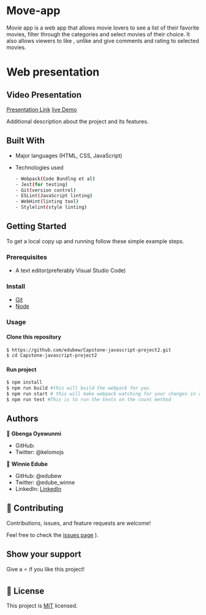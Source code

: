 
# Move-app 
Movie app is a web app that allows movie lovers to see a list of their favorite movies, filter through the categories and select movies of their choice. It also allows viewers to like , unlike and give comments and rating to selected movies. 
# Web presentation
## Video Presentation
[Presentation Link](https://drive.google.com/file/d/1vwaWVmaKlVsvuvwifgtkHM00HGfFUemn/view?usp=sharing)
[live Demo](https://kelomo2502.github.io/movie-app/)

Additional description about the project and its features.

## Built With

- Major languages (HTML, CSS, JavaScript)

- Technologies used

  ``` bash
  - Webpack(Code Bundlng et al)
  - Jest(for testing)
  - Git(version control)
  - ESLint(JavaScript linting)
  - WebHint(linting tool)
  - Stylelint(style linting)
  ```


## Getting Started

To get a local copy up and running follow these simple example steps.

### Prerequisites
 - A text editor(preferably Visual Studio Code)

### Install
  -  [Git](https://git-scm.com/downloads)
  -  [Node](https://nodejs.org/en/download/)
### Usage
#### Clone this repository

```bash
$ https://github.com/edubew/Capstone-javascript-project2.git
$ cd Capstone-javascript-project2
```
#### Run project

```bash
$ npm install
$ npm run build #this will build the webpack for you
$ npm run start # this will make webpack watching for your changes in code
$ npm run test #This is to run the tests on the count method
```

## Authors

👤 **Gbenga Oyewunmi**

- GitHub: [](https://github.com/kelomo2502)
-  Twitter: @kelomojs


👤 **Winnie Edube**

-  GitHub: @edubew
- Twitter: @edube_winne
- LinkedIn: [LinkedIn](https://linkedin.com/in/winfred-edube-9820a422a/)


## 🤝 Contributing

Contributions, issues, and feature requests are welcome!

Feel free to check the [issues page](https://github.com/edubew/Capstone-javascript-project2/issues)
).

## Show your support

Give a ⭐️ if you like this project!

## 📝 License

This project is [MIT](https://opensource.org/licenses/MIT) licensed.










